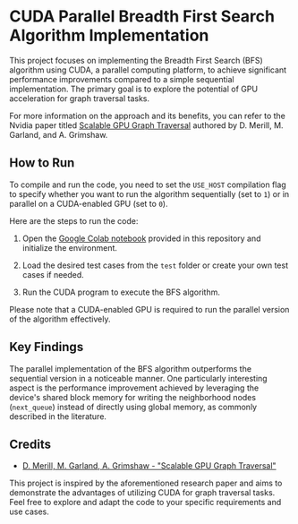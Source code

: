 # CUDA Parallel Breadth First Search Algorithm Implementation

This project focuses on implementing the Breadth First Search (BFS) algorithm using CUDA, a parallel computing platform, to achieve significant performance improvements compared to a simple sequential implementation. The primary goal is to explore the potential of GPU acceleration for graph traversal tasks.

For more information on the approach and its benefits, you can refer to the Nvidia paper titled [Scalable GPU Graph Traversal](https://research.nvidia.com/publication/scalable-gpu-graph-traversal) authored by D. Merill, M. Garland, and A. Grimshaw.

## How to Run

To compile and run the code, you need to set the `USE_HOST` compilation flag to specify whether you want to run the algorithm sequentially (set to `1`) or in parallel on a CUDA-enabled GPU (set to `0`).

Here are the steps to run the code:

1. Open the [Google Colab notebook](https://colab.research.google.com/drive/1D8x4Yx-GcRYlByXMa87IGPMnLZn7LvPZ?usp=sharing) provided in this repository and initialize the environment.

2. Load the desired test cases from the `test` folder or create your own test cases if needed.

3. Run the CUDA program to execute the BFS algorithm.

Please note that a CUDA-enabled GPU is required to run the parallel version of the algorithm effectively.

## Key Findings

The parallel implementation of the BFS algorithm outperforms the sequential version in a noticeable manner. One particularly interesting aspect is the performance improvement achieved by leveraging the device's shared block memory for writing the neighborhood nodes (`next_queue`) instead of directly using global memory, as commonly described in the literature.

## Credits

- [D. Merill, M. Garland, A. Grimshaw - "Scalable GPU Graph Traversal"](https://research.nvidia.com/publication/scalable-gpu-graph-traversal)

This project is inspired by the aforementioned research paper and aims to demonstrate the advantages of utilizing CUDA for graph traversal tasks. Feel free to explore and adapt the code to your specific requirements and use cases.

